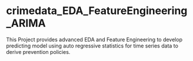 # crimedata_EDA_FeatureEngineering_ARIMA
This Project provides advanced EDA and Feature Engineering to develop predicting model using auto regressive statistics for time series data to derive prevention policies.
